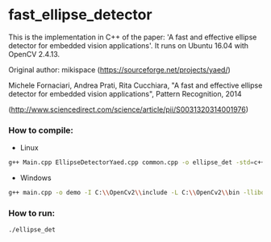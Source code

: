 # fast_ellipse_detector
This is the implementation in C++ of the paper: 'A fast and effective ellipse detector for embedded vision applications'.
It runs on Ubuntu 16.04 with OpenCV 2.4.13.  

Original author: mikispace (https://sourceforge.net/projects/yaed/)

Michele Fornaciari, Andrea Prati, Rita Cucchiara, 
"A fast and effective ellipse detector for embedded vision applications", Pattern Recognition, 2014

(http://www.sciencedirect.com/science/article/pii/S0031320314001976)

### How to compile:

- Linux
```sh
g++ Main.cpp EllipseDetectorYaed.cpp common.cpp -o ellipse_det -std=c++11 `pkg-config --cflags --libs opencv`
```
- Windows
```sh
g++ main.cpp -o demo -I C:\\OpenCv2\\include -L C:\\OpenCv2\\bin -llibopencv_core340 -llibopencv_highgui340 
```

### How to run:

```sh
./ellipse_det
```
